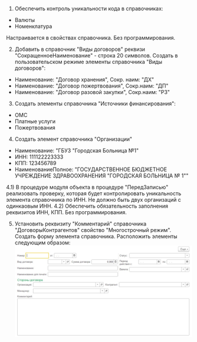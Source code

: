 1) Обеспечить контроль уникальности кода в справочниках:
 - Валюты
 - Номенклатура

Настраивается в свойствах справочника. Без программирования.

2) Добавить в справочник "Виды договоров" реквизи "СокращенноеНаименование" - строка 20 символов.
Создать в пользовательском режиме элементы справочника "Виды договоров":
 - Наименование: "Договор хранения", Сокр. наим: "ДХ"
 - Наименование: "Договор пожертвования", Сокр.наим: "ДП"
 - Наименование: "Договор разовой закупки", Сокр.наим: "РЗ"
3) Создать элементы справочника "Источники финансирования":
 - ОМС
 - Платные услуги
 - Пожертвования

4) Создать элемент справочника "Организации"
  - Наименование: "ГБУЗ "Городская Больница №1" 
  - ИНН: 111122223333
  - КПП: 123456789
  - НаименованиеПолное: "ГОСУДАРСТВЕННОЕ БЮДЖЕТНОЕ УЧРЕЖДЕНИЕ ЗДРАВООХРАНЕНИЯ "ГОРОДСКАЯ БОЛЬНИЦА № 1""

  4.1) В процедуре модуля объекта в процедуре "ПередЗаписью" реализовать проверку, которая будет контролировать уникальность элемента справочника по ИНН. Не должно быть двух организаций с одинкаовым ИНН.
  4.2) Обеспечить обязательность заполнения реквизитов ИНН, КПП. Без программирования.

5) Установить реквизиту "Комментарий" справочника "ДоговорыКонтрагентов"  свойство "Многострочный режим".
Создать форму элемента справочника. Расположить элементы следующим образом:
![image](ФормаЭлемента_Договоры.jpg)

   
